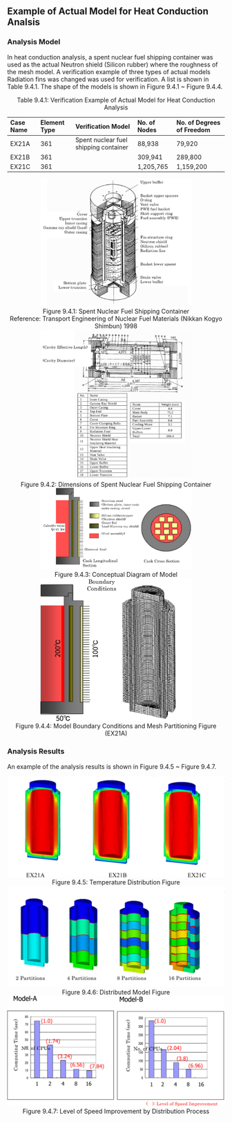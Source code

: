## Example of Actual Model for Heat Conduction Analsis

### Analysis Model

In heat conduction analysis, a spent nuclear fuel shipping container was used as the actual Neutron shield (Silicon rubber) where the roughness of the mesh model. A verification example of three types of actual models Radiation fins was changed was used for verification. A list is shown in Table 9.4.1. The shape of the models is shown in Figure 9.4.1 ~ Figure 9.4.4.

<div style="text-align: center;">
Table 9.4.1: Verification Example of Actual Model for Heat Conduction Analysis
</div>

| Case Name | Element Type | Verification Model  | No. of Nodes    | No. of Degrees of Freedom |
|:--|:--|:--|:--|:--|
| EX21A    | 361        | Spent nuclear fuel shipping container | 88,938    | 79,920 |
| EX21B    | 361        |                                       | 309,941   | 289,800 |
| EX21C    | 361        |                                       | 1,205,765 | 1,159,200 |

<div style="text-align: center;">
<img src="./media/example04_01.png" width="350px"><br>
Figure 9.4.1: Spent Nuclear Fuel Shipping Container<br>
Reference: Transport Engineering of Nuclear Fuel Materials (Nikkan Kogyo Shimbun) 1998
</div>

<div style="text-align: center;">
<img src="./media/example04_02.png" width="350px"><br>
Figure 9.4.2: Dimensions of Spent Nuclear Fuel Shipping Container
</div>

<div style="text-align: center;">
<img src="./media/example04_03.png" width="350px"><br>
Figure 9.4.3: Conceptual Diagram of Model
</div>

<div style="text-align: center;">
<img src="./media/example04_04.png" width="350px"><br>
Figure 9.4.4: Model Boundary Conditions and Mesh Partitioning Figure (EX21A)
</div>

### Analysis Results

An example of the analysis results is shown in Figure 9.4.5 ~ Figure 9.4.7.

<div style="text-align: center;">
<img src="./media/example04_05.png" width="512px"><br>
Figure 9.4.5: Temperature Distribution Figure
</div>

<div style="text-align: center;">
<img src="./media/example04_06.png" width="512px"><br>
Figure 9.4.6: Distributed Model Figure
</div>

<div style="text-align: center;">
<img src="./media/example04_07.png" width="512px"><br>
Figure 9.4.7: Level of Speed Improvement by Distribution Process
</div>
